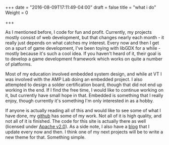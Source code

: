 +++
date = "2016-08-09T17:11:49-04:00"
draft = false
title = "what i do"
Weight = 0

+++

As I mentioned before, I code for fun and profit. Currently, my 
projects mostly consist of web development, but that changes
nearly each month - it really just depends on what catches my
interest. Every now and then I get on a spurt of game
development, I've been toying with libGDX for a while - 
mostly because it's such a cool idea. If you haven't heard of 
it, their goal is to develop a game development framework which 
works on quite a number of platforms.
        
Most of my education involved embedded system design, and while at
VT I was involved with the AMP Lab doing an embedded project.
I also attempted to design a solder certification board, though
that did not end up working in the end. If I find the free time,
I would like to continue working on it, but currently have small
hope in that. Embedded is something that I really enjoy, though
currently it's something I'm only interested in as a hobby.

If anyone is actually reading all of this and would like to see
some of what I have done, my 
[github](href='https://github.com/lnr0626') has some of my
work. Not all of it is high quality, and not all of it is finished. 
The code for this site is actually there as well (licensed under 
[Apache v2.0](href='http://www.apache.org/licenses/LICENSE-2.0.html')). 
As a side note, I also have a [blog](href='http://www.anothermakersjourney.com') 
that I update every now and then. I think one of my next projects will be to 
write a new theme for that. Something simple.
